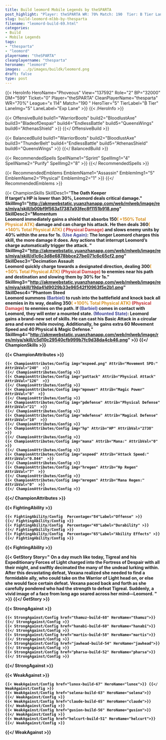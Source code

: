 ```yaml
---
title: Build leomord Mobile Legends by theSPARTA
post_highlight: "Player: theSPARTA WR: 70% Match: 190  Tier: B Tier Lane: Exp Lane"
slug: build-leomord-mlbb-by-thesparta
filename: "leomord-build-69.html"
categories: 
- Build 
- Mobile Legends
tags: 
- "thesparta"
- "leomord"
playername: "theSPARTA"
cleanplayername: "thesparta"
heroname: "leomord"
images: ../p/images/buildk/leomord.png
draft: false
type: post
---
```


{{< HeroInfo HeroName="Phoveous" View="137592" Role="2" BP="32000" DM="599" Ticket="0" Player="theSPARTA" CleanPlayerName="thesparta" WR="70%" League="x 114" Match="190 " HeroTier="5" TierLabel="B Tier" LaneImg="5" LaneLabel="Exp Lane" >}} {{< /HeroInfo >}}
 
{{< OffensiveBuild build1="WarriorBoots"  build2="BloodlustAxe" build3="BladeofDespair" build4="EndlessBattle" build5="QueensWings" build6="AthenasShield" >}} {{</ OffensiveBuild >}}  

{{< BalancedBuild build1="WarriorBoots"  build2="BloodlustAxe" build3="ThunderBelt" build4="EndlessBattle" build5="AthenasShield" build6="QueensWings" >}} {{</ BalancedBuild >}}  

{{< RecommendedSpells SpellName1="Sprint" SpellImg1="4" SpellName2="Purify" SpellImg2="8" >}} {{</ RecommendedSpells >}}   

{{< RecommendedEmblems EmblemName1="Assassin" EmblemImg1="5" EmblemName2="Physical" EmblemImg2="1" >}} {{</ RecommendedEmblems >}}   

{{< ChampionSkills SkillDesc1="<b>The Oath Keeper<br>If target's HP is lower than 30%, Leomord deals critical damage." SkillImg1="http://akmwebstatic.yuanzhanapp.com/web/mlweb/image/res/miya/skill/b00bf9f563a17387a93fec8f1151b918.png"  SkillDesc2="<b>Momentum<br>Leomord immediately gains a shield that absorbs 150<font color='#D58E1F'>( +150% Total Physical ATK)</font> damage and can charge his attack. He then deals 360<font color='#D58E1F'>( +140% Total Physical ATK)</font> <font color='#C53535'>( Physical Damage)</font> and slows enemy units by 40% within the area for 1s. <font color='#404495'>(Use Again)</font>: The longer Leomord charges this skill, the more damage it does. Any actions that interrupt Leomord&rsquo;s charge automatically trigger the attack. " SkillImg2="http://akmwebstatic.yuanzhanapp.com/web/mlweb/image/res/miya/skill/d1c6c3d8e6878bbce27be071c6c65cf2.png"  SkillDesc3="<b>Decimation Assault<br>Leomord quickly charge towards a designated direction, dealing 300<font color='#D58E1F'>( +50% Total Physical ATK)</font> <font color='#C53535'>(Physical Damage)</font> to enemies near his path and destination and slowing them by 30% for 1s." SkillImg3="http://akmwebstatic.yuanzhanapp.com/web/mlweb/image/res/miya/skill/19da41d9029b33e96542f10963f5e2b1.png"  SkillDesc4="<b>Phantom Steed<br>Leomord summons <font color='#404495'>(Barbiel)</font> to rush into the battlefield and knock back all enemies in its way, dealing 350<font color='#D58E1F'>( +100% Total Physical ATK)</font> <font color='#C53535'>(Physical Damage)</font> to enemies on the path. If <font color='#404495'>(Barbiel)</font> comes in contact with Leomord, they will enter a mounted state. <font color='#404495'>(Mounted State)</font>: Leomord gains a brand-new set of skills. He can cast his Basic Attack in a circular area and even while moving. Additionally, he gains extra 60 Movement Speed and 40 Physical &amp; Magic Defense." SkillImg4="http://akmwebstatic.yuanzhanapp.com/web/mlweb/image/res/miya/skill/c5d10c29540cfb999b7fc9d38da4cb46.png"  >}} {{</ ChampionSkills >}}
	

{{< ChampionAttributes >}}

	{{< ChampionAttributes/Config img="mspeed.png" Attrib="Movement SPD:" AttribVal="240"  >}} 
	{{</ ChampionAttributes/Config >}}
	{{< ChampionAttributes/Config img="pattack" Attrib="Physical Attack" AttribVal="126"  >}} 
	{{</ ChampionAttributes/Config >}}
	{{< ChampionAttributes/Config img="mpower" Attrib="Magic Power" AttribVal="0"  >}} 
	{{</ ChampionAttributes/Config >}}
	{{< ChampionAttributes/Config img="pdefense" Attrib="Physical Defense" AttribVal="21"  >}} 
	{{</ ChampionAttributes/Config >}}
	{{< ChampionAttributes/Config img="mdefense" Attrib="Magical Defense" AttribVal="10"  >}} 
	{{</ ChampionAttributes/Config >}}
	{{< ChampionAttributes/Config img="hp" Attrib="HP" AttribVal="2738"  >}} 
	{{</ ChampionAttributes/Config >}}
	{{< ChampionAttributes/Config img="mana" Attrib="Mana:" AttribVal="0"  >}} 
	{{</ ChampionAttributes/Config >}}
	{{< ChampionAttributes/Config img="aspeed" Attrib="Attack Speed:" AttribVal="0.844"  >}} 
	{{</ ChampionAttributes/Config >}}
	{{< ChampionAttributes/Config img="hregen" Attrib="Hp Regen" AttribVal="7"  >}} 
	{{</ ChampionAttributes/Config >}}
	{{< ChampionAttributes/Config img="mregen" Attrib="Mana Regen:" AttribVal="0"  >}} 
	{{</ ChampionAttributes/Config >}}
	
	
{{</ ChampionAttributes >}}


{{< FightingAbility >}}

	{{< FightingAbility/Config  Percentage="84"Label="Offense" >}} 
	{{</ FightingAbility/Config >}}		
	{{< FightingAbility/Config  Percentage="48"Label="Durability" >}} 
	{{</ FightingAbility/Config >}}
	{{< FightingAbility/Config  Percentage="65"Label="Ability Effects" >}} 
	{{</ FightingAbility/Config >}}
	
{{< FightingAbility >}}

{{< GetStory Story=" On a day much like today, Tigreal and his Expeditionary Forces of Light charged into the Fortress of Despair with all their might, and swiftly decimated the many of the undead lurking within. After this devastating defeat, Vexana realized she needed to find a formidable ally, who could take on the Warrior of Light head on, or else she would face certain defeat. Vexana paced back and forth as she carefully pondered who had the strength to defeat Tigreal. Suddenly, a vivid image of a face from long ago seared across her mind—Leomord. " >}}  {{</ GetStory >}}

{{< StrongAgainst >}}

	{{< StrongAgainst/Config href="thamuz-build-68" HeroName="thamuz">}} {{</ StrongAgainst/Config >}}
	{{< StrongAgainst/Config href="hanabi-build-60" HeroName="hanabi">}} {{</ StrongAgainst/Config >}}
	{{< StrongAgainst/Config href="martis-build-58" HeroName="martis">}} {{</ StrongAgainst/Config >}}
	{{< StrongAgainst/Config href="jawhead-build-54" HeroName="jawhead">}} {{</ StrongAgainst/Config >}}
	{{< StrongAgainst/Config href="pharsa-build-52" HeroName="pharsa">}} {{</ StrongAgainst/Config >}}
	
{{</ StrongAgainst >}}

{{< WeakAgainst >}}

	{{< WeakAgainst/Config href="lunox-build-67" HeroName="lunox">}} {{</ WeakAgainst/Config >}}
	{{< WeakAgainst/Config href="selena-build-63" HeroName="selena">}} {{</ WeakAgainst/Config >}}
	{{< WeakAgainst/Config href="claude-build-65" HeroName="claude">}} {{</ WeakAgainst/Config >}}
	{{< WeakAgainst/Config href="gusion-build-56" HeroName="gusion">}} {{</ WeakAgainst/Config >}}
	{{< WeakAgainst/Config href="helcurt-build-51" HeroName="helcurt">}} {{</ WeakAgainst/Config >}}
	
{{</ WeakAgainst >}}
